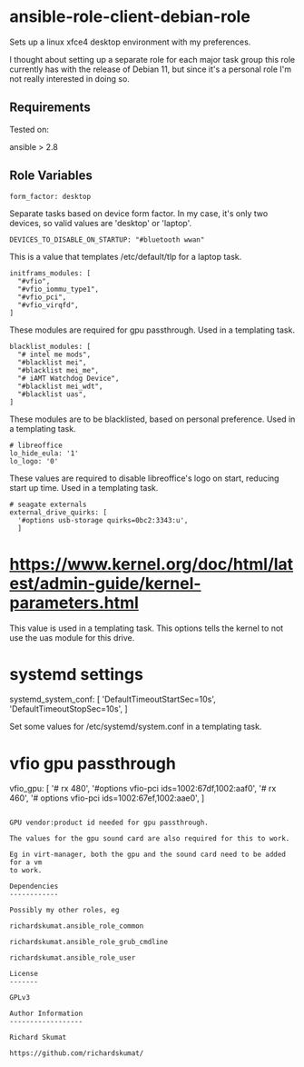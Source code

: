 ansible-role-client-debian-role
=========

Sets up a linux xfce4 desktop environment with my preferences.

I thought about setting up a separate role for each major task group this
role currently has with the release of Debian 11, but since it's a
personal role I'm not really interested in doing so.

Requirements
------------

Tested on:

ansible > 2.8

Role Variables
--------------

```
form_factor: desktop
```

Separate tasks based on device form factor. In my case, it's only two devices, so
valid values are 'desktop' or 'laptop'.

```
DEVICES_TO_DISABLE_ON_STARTUP: "#bluetooth wwan"
```

This is a value that templates /etc/default/tlp for a laptop task.

```
initframs_modules: [
  "#vfio",
  "#vfio_iommu_type1",
  "#vfio_pci",
  "#vfio_virqfd",
]
```

These modules are required for gpu passthrough. Used in a templating task.


```
blacklist_modules: [
  "# intel me mods",
  "#blacklist mei",
  "#blacklist mei_me",
  "# iAMT Watchdog Device",
  "#blacklist mei_wdt",
  "#blacklist uas",
]
```

These modules are to be blacklisted, based on personal preference. Used in a templating task.

```
# libreoffice
lo_hide_eula: '1'
lo_logo: '0'
```

These values are required to disable libreoffice's logo on start, reducing start up time.
Used in a templating task.

```
# seagate externals
external_drive_quirks: [
  '#options usb-storage quirks=0bc2:3343:u',
  ]
```

# https://www.kernel.org/doc/html/latest/admin-guide/kernel-parameters.html

This value is used in a templating task. This options tells the kernel to not use the uas
module for this drive.

# systemd settings
systemd_system_conf: [
  'DefaultTimeoutStartSec=10s',
  'DefaultTimeoutStopSec=10s',
]

Set some values for /etc/systemd/system.conf in a templating task.

# vfio gpu passthrough
vfio_gpu: [
  '# rx 480',
  '#options vfio-pci ids=1002:67df,1002:aaf0',
  '# rx 460',
  '# options vfio-pci ids=1002:67ef,1002:aae0',
]
```

GPU vendor:product id needed for gpu passthrough.

The values for the gpu sound card are also required for this to work.

Eg in virt-manager, both the gpu and the sound card need to be added for a vm
to work.

Dependencies
------------

Possibly my other roles, eg

richardskumat.ansible_role_common

richardskumat.ansible_role_grub_cmdline

richardskumat.ansible_role_user

License
-------

GPLv3

Author Information
------------------

Richard Skumat

https://github.com/richardskumat/
